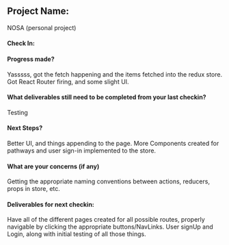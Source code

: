## Project Name:
NOSA (personal project)


#### Check In:

#### Progress made?
Yasssss, got the fetch happening and the items fetched into the redux store.  Got React Router firing, and some slight UI.

#### What deliverables still need to be completed from your last checkin?
Testing

#### Next Steps?
Better UI, and things appending to the page.  More Components created for pathways and user sign-in implemented to the store.

#### What are your concerns (if any)
Getting the appropriate naming conventions between actions, reducers, props in store, etc.

#### Deliverables for next checkin:
Have all of the different pages created for all possible routes, properly navigable by clicking the appropriate buttons/NavLinks.  User signUp and Login, along with initial testing of all those things.
